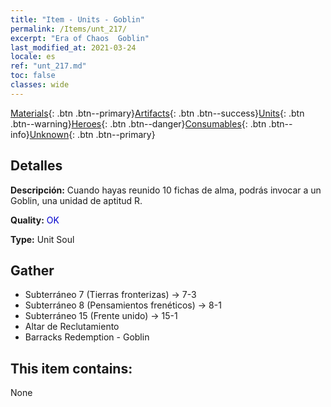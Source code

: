 ```yaml
---
title: "Item - Units - Goblin"
permalink: /Items/unt_217/
excerpt: "Era of Chaos  Goblin"
last_modified_at: 2021-03-24
locale: es
ref: "unt_217.md"
toc: false
classes: wide
---
```

 [Materials](/es/Items/){: .btn .btn--primary}[Artifacts](/es/Items/Artifacts/){: .btn .btn--success}[Units](/es/Items/Units/){: .btn .btn--warning}[Heroes](/es/Items/Heroes/){: .btn .btn--danger}[Consumables](/es/Items/Consumables/){: .btn .btn--info}[Unknown](/es/Items/Unknown/){: .btn .btn--primary}

## Detalles
 **Descripción:** Cuando hayas reunido 10 fichas de alma, podrás invocar a un Goblin, una unidad de aptitud R.

 **Quality:** <span style="color: #0000CD">OK</span>

 **Type:** Unit Soul

## Gather

*    Subterráneo 7 (Tierras fronterizas) -> 7-3 
*    Subterráneo 8 (Pensamientos frenéticos) -> 8-1 
*    Subterráneo 15 (Frente unido) -> 15-1 
*    Altar de Reclutamiento 
*    Barracks Redemption - Goblin 

## This item contains:

  None

